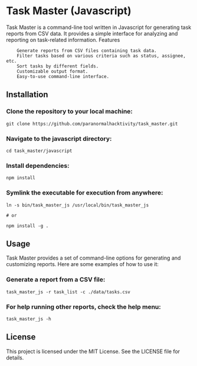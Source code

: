 # Task Master (Javascript)

Task Master is a command-line tool written in Javascript for generating task reports from CSV data. It provides a simple interface for analyzing and reporting on task-related information.
Features

```
    Generate reports from CSV files containing task data.
    Filter tasks based on various criteria such as status, assignee, etc.
    Sort tasks by different fields.
    Customizable output format.
    Easy-to-use command-line interface.
```

## Installation

### Clone the repository to your local machine:
```
git clone https://github.com/paranormalhacktivity/task_master.git
```
### Navigate to the javascript directory:

```
cd task_master/javascript
```
### Install dependencies:

```
npm install
```

### Symlink the executable for execution from anywhere:
```
ln -s bin/task_master_js /usr/local/bin/task_master_js

# or

npm install -g .
```

## Usage

Task Master provides a set of command-line options for generating and customizing reports. Here are some examples of how to use it:

### Generate a report from a CSV file:

```
task_master_js -r task_list -c ./data/tasks.csv
```

### For help running other reports, check the help menu:
```
task_master_js -h
```

## License

This project is licensed under the MIT License. See the LICENSE file for details.

